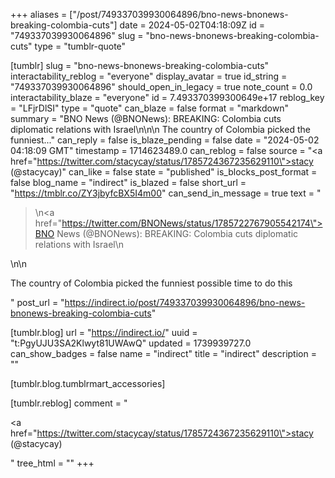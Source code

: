 +++
aliases = ["/post/749337039930064896/bno-news-bnonews-breaking-colombia-cuts"]
date = 2024-05-02T04:18:09Z
id = "749337039930064896"
slug = "bno-news-bnonews-breaking-colombia-cuts"
type = "tumblr-quote"

[tumblr]
slug = "bno-news-bnonews-breaking-colombia-cuts"
interactability_reblog = "everyone"
display_avatar = true
id_string = "749337039930064896"
should_open_in_legacy = true
note_count = 0.0
interactability_blaze = "everyone"
id = 7.493370399300649e+17
reblog_key = "LFjrDlSI"
type = "quote"
can_blaze = false
format = "markdown"
summary = "BNO News (@BNONews): BREAKING: Colombia cuts diplomatic relations with Israel\n\n\n The country of Colombia picked the funniest..."
can_reply = false
is_blaze_pending = false
date = "2024-05-02 04:18:09 GMT"
timestamp = 1714623489.0
can_reblog = false
source = "<a href=\"https://twitter.com/stacycay/status/1785724367235629110\">stacy (@stacycay)</a>"
can_like = false
state = "published"
is_blocks_post_format = false
blog_name = "indirect"
is_blazed = false
short_url = "https://tmblr.co/ZY3jbyfcBX5I4m00"
can_send_in_message = true
text = "<blockquote><p>\n<a href=\"https://twitter.com/BNONews/status/1785722767905542174\">BNO News (@BNONews)</a>: BREAKING: Colombia cuts diplomatic relations with Israel\n</p></blockquote>\n\n<p>The country of Colombia picked the funniest possible time to do this</p>"
post_url = "https://indirect.io/post/749337039930064896/bno-news-bnonews-breaking-colombia-cuts"

[tumblr.blog]
url = "https://indirect.io/"
uuid = "t:PgyUJU3SA2Klwyt81UWAwQ"
updated = 1739939727.0
can_show_badges = false
name = "indirect"
title = "indirect"
description = ""

[tumblr.blog.tumblrmart_accessories]

[tumblr.reblog]
comment = "<p><a href=\"https://twitter.com/stacycay/status/1785724367235629110\">stacy (@stacycay)</a></p>"
tree_html = ""
+++
